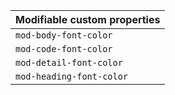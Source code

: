 | Modifiable custom properties |
| ---------------------------- |
| `mod-body-font-color`        |
| `mod-code-font-color`        |
| `mod-detail-font-color`      |
| `mod-heading-font-color`     |

